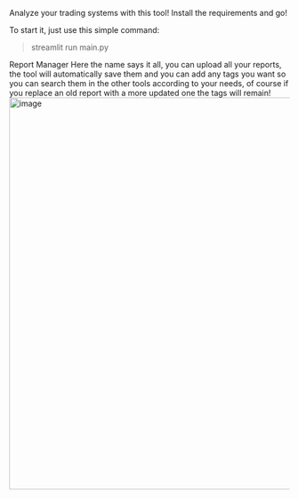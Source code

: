 Analyze your trading systems with this tool!
Install the requirements and go!

To start it, just use this simple command:

> streamlit run main.py 


Report Manager
Here the name says it all, you can upload all your reports, the tool will automatically save them and you can add any tags you want so you can search them in the other tools according to your needs, of course if you replace an old report with a more updated one the tags will remain!
<img width="705" alt="image" src="https://github.com/user-attachments/assets/7099bbe6-45f2-4d18-acc0-6e9585425914">


